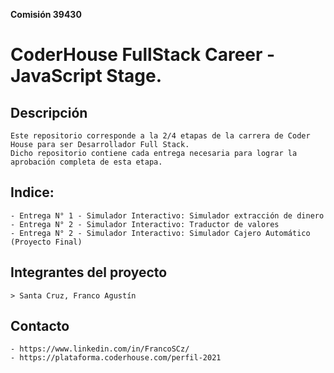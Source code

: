**Comisión 39430**

# CoderHouse FullStack Career - JavaScript Stage.

## Descripción

    Este repositorio corresponde a la 2/4 etapas de la carrera de Coder House para ser Desarrollador Full Stack. 
    Dicho repositorio contiene cada entrega necesaria para lograr la aprobación completa de esta etapa. 

## Indice:

    - Entrega N° 1 - Simulador Interactivo: Simulador extracción de dinero
    - Entrega N° 2 - Simulador Interactivo: Traductor de valores
    - Entrega N° 2 - Simulador Interactivo: Simulador Cajero Automático (Proyecto Final)

## Integrantes del proyecto

    > Santa Cruz, Franco Agustín

## Contacto
    
    - https://www.linkedin.com/in/FrancoSCz/
    - https://plataforma.coderhouse.com/perfil-2021